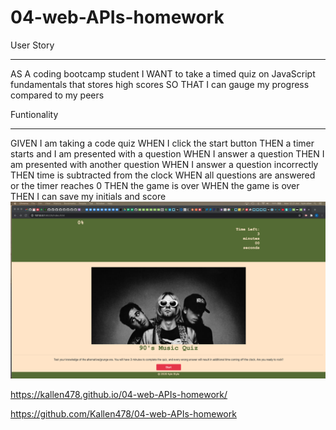 # 04-web-APIs-homework

User Story
<hr>
AS A coding bootcamp student
I WANT to take a timed quiz on JavaScript fundamentals that stores high scores
SO THAT I can gauge my progress compared to my peers

Funtionality
<hr>
GIVEN I am taking a code quiz
WHEN I click the start button
THEN a timer starts and I am presented with a question
WHEN I answer a question
THEN I am presented with another question
WHEN I answer a question incorrectly
THEN time is subtracted from the clock
WHEN all questions are answered or the timer reaches 0
THEN the game is over
WHEN the game is over
THEN I can save my initials and score

<img src="homework-4.png" alt="screenshot of web APIs homework">

https://kallen478.github.io/04-web-APIs-homework/

https://github.com/Kallen478/04-web-APIs-homework

